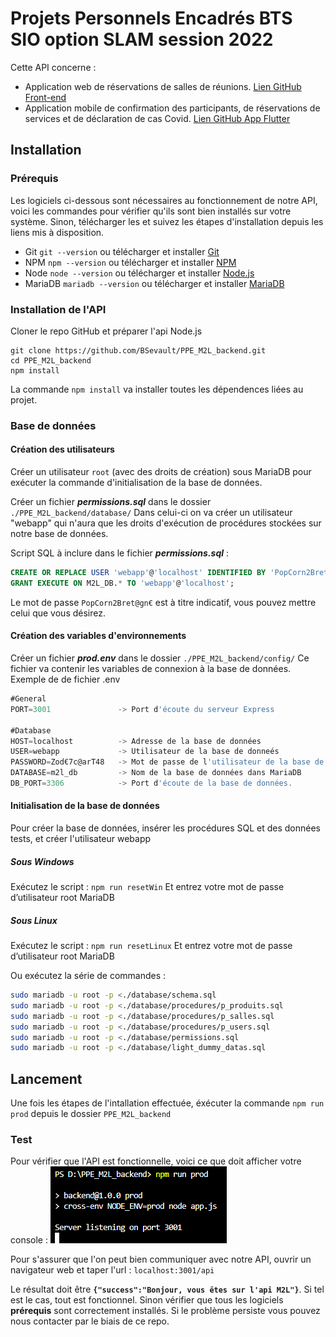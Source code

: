 # Projets Personnels Encadrés BTS SIO option SLAM session 2022

Cette API concerne :
- Application web de réservations de salles de réunions. [Lien GitHub Front-end](https://github.com/BSevault/PPE_M2L_frontend)
- Application mobile de confirmation des participants, de réservations de services et de déclaration de cas Covid. [Lien GitHub App Flutter](https://github.com/BSevault/PPE_M2L_mobile)

## Installation
### Prérequis
Les logiciels ci-dessous sont nécessaires au fonctionnement de notre API, voici les commandes pour vérifier qu'ils sont bien installés sur votre système. Sinon, télécharger les et suivez les étapes d'installation depuis les liens mis à disposition.

* Git `git --version` ou télécharger et installer [Git](https://git-scm.com/downloads)
* NPM `npm --version` ou télécharger et installer [NPM](https://www.npmjs.com/package/download)
* Node `node --version` ou télécharger et installer [Node.js](https://nodejs.org/en/)
* MariaDB `mariadb --version` ou télécharger et installer [MariaDB](https://mariadb.com/fr/downloads/)

### Installation de l'API

Cloner le repo GitHub et préparer l'api Node.js
```
git clone https://github.com/BSevault/PPE_M2L_backend.git  
cd PPE_M2L_backend
npm install
```
La commande `npm install` va installer toutes les dépendences liées au projet.

### Base de données
#### Création des utilisateurs

Créer un utilisateur `root` (avec des droits de création) sous MariaDB pour exécuter la commande d'initialisation de la base de données.

Créer un fichier ***permissions.sql*** dans le dossier `./PPE_M2L_backend/database/`
Dans celui-ci on va créer un utilisateur "webapp" qui n'aura que les droits d'exécution de procédures stockées sur notre base de données.

Script SQL à inclure dans le fichier ***permissions.sql*** :

```sql
CREATE OR REPLACE USER 'webapp'@'localhost' IDENTIFIED BY 'PopCorn2Bret@gn€';
GRANT EXECUTE ON M2L_DB.* TO 'webapp'@'localhost';
```
Le mot de passe `PopCorn2Bret@gn€` est à titre indicatif, vous pouvez mettre celui que vous désirez.

#### Création des variables d'environnements

Créer un fichier ***prod.env*** dans le dossier `./PPE_M2L_backend/config/`
Ce fichier va contenir les variables de connexion à la base de données.
Exemple de de fichier .env

```js
#General
PORT=3001               -> Port d'écoute du serveur Express

#Database
HOST=localhost          -> Adresse de la base de données
USER=webapp             -> Utilisateur de la base de donneés
PASSWORD=Zod€7c@arT48   -> Mot de passe de l'utilisateur de la base de données
DATABASE=m2l_db         -> Nom de la base de données dans MariaDB
DB_PORT=3306            -> Port d'écoute de la base de données.
```

#### Initialisation de la base de données
Pour créer la base de données, insérer les procédures SQL et des données tests, et créer l'utilisateur webapp

##### Sous Windows
Exécutez le script : `npm run resetWin`
Et entrez votre mot de passe d’utilisateur root MariaDB

##### Sous Linux 
Exécutez le script : `npm run resetLinux`
Et entrez votre mot de passe d’utilisateur root MariaDB

Ou exécutez la série de commandes :

``` bash
sudo mariadb -u root -p <./database/schema.sql
sudo mariadb -u root -p <./database/procedures/p_produits.sql
sudo mariadb -u root -p <./database/procedures/p_salles.sql
sudo mariadb -u root -p <./database/procedures/p_users.sql
sudo mariadb -u root -p <./database/permissions.sql
sudo mariadb -u root -p <./database/light_dummy_datas.sql
```

## Lancement
Une fois les étapes de l'intallation effectuée, éxécuter la commande 
`npm run prod` 
depuis le dossier `PPE_M2L_backend`

### Test
Pour vérifier que l'API est fonctionnelle, voici ce que doit afficher votre console :
<img src="./docs/capture/Capture%20d’écran%202022-04-14%20212447.png">

Pour s'assurer que l'on peut bien communiquer avec notre API, ouvrir un navigateur web et taper l'url : `localhost:3001/api`

Le résultat doit être <b>`{"success":"Bonjour, vous êtes sur l'api M2L"}`</b>.
Si tel est le cas, tout est fonctionnel.
Sinon vérifier que tous les logiciels <b>prérequis</b> sont correctement installés. Si le problème persiste vous pouvez nous contacter par le biais de ce repo. 
